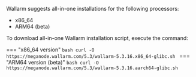 Wallarm suggests all-in-one installations for the following processors:

* x86_64
* ARM64 (beta)

To download all-in-one Wallarm installation script, execute the command:

=== "x86_64 version"
    ```bash
    curl -O https://meganode.wallarm.com/5.3/wallarm-5.3.16.x86_64-glibc.sh
    ```
=== "ARM64 version (beta)"
    ```bash
    curl -O https://meganode.wallarm.com/5.3/wallarm-5.3.16.aarch64-glibc.sh
    ```